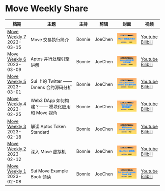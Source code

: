 # Move Weekly Share

| 档期                                                                                           | 主题                                          | 主持   | 剪辑    | 封面                                                 | 视频                                                                           |
|------------------------------------------------------------------------------------------------|-----------------------------------------------|--------|---------|------------------------------------------------------|--------------------------------------------------------------------------------|
| [Move Weekly 7](https://twitter.com/MoveFunsDAO/status/1637728719380025346?s=20)<br>2023-03-15 | Move 交易执行简介                             | Bonnie | JoeChen | <img src="imgs/move-weekly-7.jpg" width="200px"/>    | [Youtube](https://youtu.be/096PsHZtOa0)<br>[Bilibili](https://b23.tv/Q1aafdC)  |
| [Move Weekly 6](https://twitter.com/MoveFunsDAO/status/1636634639468232704?s=20)<br>2023-03-09 | Aptos 并行处理引擎讲解                        | Bonnie | JoeChen | <img src="imgs/move-weekly-6.jpg" width="200px"/>    | [Youtube](https://youtu.be/x7xhvV6n5uM)<br>[Bilibili](https://t.co/moAy5WgSOF) |
| [Move Weekly 5](https://twitter.com/MoveFunsDAO/status/1636287318213677060?s=20)<br>2023-03-01 | Sui 上的 Twitter —— Dmens 合约源码分析        | Bonnie | JoeChen | <img src="imgs/move-weekly-5.jpg" width="200px"/>    | [Youtube](https://youtu.be/8xWL9Rp9S3E)<br>[Bilibili](https://t.co/fYdF9UwOK5) |
| [Move Weekly 4](https://twitter.com/MoveFunsDAO/status/1630474954499305472?s=20)<br>2023-02-25 | Web3 DApp 如何构建？—— 模块化应用和 Move 视角 | Bonnie | JoeChen | <img src="imgs/move-weekly-4.jpg" width="200px"/>    | [Youtube](https://youtu.be/XB2Nq63o3v8)<br>[Bilibili](https://t.co/CGuyIJNEDe) |
| [Move Weekly 3](https://twitter.com/MoveFunsDAO/status/1629440148109918213?s=20)<br>2023-02-18 | 解读 Aptos Token Standard                     | Bonnie | JoeChen | <img src="imgs/move-weekly-3.jpg" width="200px"/>    | [Youtube](https://youtu.be/E_o5xmR7S6o)<br>[Bilibili](https://t.co/ybif4eyL0b) |
| [Move Weekly 2](https://twitter.com/MoveFunsDAO/status/1629058292705288192?s=20)<br>2023-02-12 | 深入 Move 虚拟机                              | Bonnie | JoeChen | <img src="imgs/move-weekly-2.jpg" width="200px"/>    | [Youtube](https://youtu.be/uk-4KRKTXMo)<br>[Bilibili](https://t.co/bfrgoMzGjl) |
| [Move Weekly 1](https://twitter.com/MoveFunsDAO/status/1628620843684368384?s=20)<br>2023-02-08 | Sui Move Example Book 领读                    | Bonnie | JoeChen | <img src="imgs/move-weekly-1.jpg" width="200px"/>    | [Youtube](https://youtu.be/t69v_gVfQQg)<br>[Bilibili](https://t.co/s1Z3av5oVw) |

[^_^]: | [Move Weekly <++>](<++>)<br>2023-<++>-<++> | <++> | Bonnie | JoeChen | <img src="imgs/move-weekly-<++>.jpg" width="200px"/> | [Youtube](<++>)<br>[Bilibili](<++>) |
